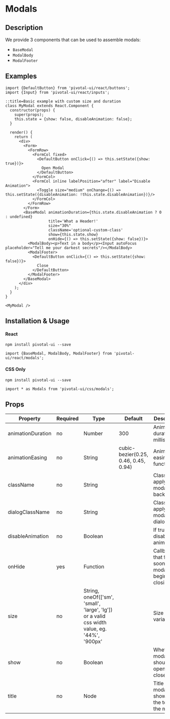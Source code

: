 # Modals

## Description

We provide 3 components that can be used to assemble modals:

* `BaseModal`
* `ModalBody`
* `ModalFooter`

## Examples

```
import {DefaultButton} from 'pivotal-ui/react/buttons';
import {Input} from 'pivotal-ui/react/inputs';
```

```jsx-only
::title=Basic example with custom size and duration
class MyModal extends React.Component {
  constructor(props) {
    super(props);
    this.state = {show: false, disableAnimation: false};
  }

  render() {
    return (
      <div>
        <Form>
          <FormRow>
            <FormCol fixed>
              <DefaultButton onClick={() => this.setState({show: true})}>
                Open Modal
              </DefaultButton>
            </FormCol>
            <FormCol inline labelPosition="after" label="Disable Animation">
              <Toggle size="medium" onChange={() => this.setState({disableAnimation: !this.state.disableAnimation})}/>
            </FormCol>
          </FormRow>
        </Form>
        <BaseModal animationDuration={this.state.disableAnimation ? 0 : undefined}
                   title='What a Header!'
                   size="30%"
                   className='optional-custom-class'
                   show={this.state.show}
                   onHide={() => this.setState({show: false})}>
          <ModalBody><p>Text in a body</p><Input autoFocus placeholder="Tell me your darkest secrets"/></ModalBody>
          <ModalFooter>
            <DefaultButton onClick={() => this.setState({show: false})}>
              Close
            </DefaultButton>
          </ModalFooter>
        </BaseModal>
      </div>
    );
  }
}

<MyModal />
```
## Installation & Usage

#### React
`npm install pivotal-ui --save`

`import {BaseModal, ModalBody, ModalFooter} from 'pivotal-ui/react/modals';`

#### CSS Only
`npm install pivotal-ui --save`

`import * as Modals from 'pivotal-ui/css/modals';`

## Props

| Property          | Required   | Type                                                                                         | Default                              | Description                                             |
| ----------------  | ---------- | ----------                                                                                   | ----------                           | ------------                                            |
| animationDuration | no         | Number                                                                                       | 300                                  | Animation duration in milliseconds                      |
| animationEasing   | no         | String                                                                                       | cubic-bezier(0.25, 0.46, 0.45, 0.94) | Animation easing function                               |
| className         | no         | String                                                                                       |                                      | Class(es) to apply to the modal backdrop                |
| dialogClassName   | no         | String                                                                                       |                                      | Class(es) to apply to the modal dialog                  |
| disableAnimation  | no         | Boolean                                                                                      |                                      | If true, disables animation                             |                 |
| onHide            | yes        | Function                                                                                     |                                      | Callback that fires as soon as the modal begins closing |
| size              | no         | String, oneOf(['sm', 'small', 'large', 'lg']) or a valid css width value, eg. '44%', '900px' |                                      | Size variations                                         |
| show              | no         | Boolean                                                                                      |                                      | Whether the modal should be opened or closed            |
| title             | no         | Node                                                                                         |                                      | Title of the modal, shown at the top of the modal       |
